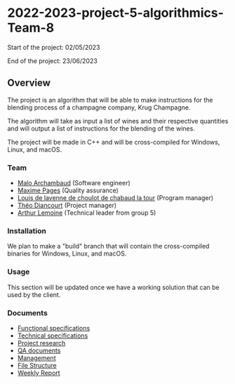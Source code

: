 # 2022-2023-project-5-algorithmics-Team-8

Start of the project: 02/05/2023

End of the project: 23/06/2023

## Overview

The project is an algorithm that will be able to make instructions for the blending process of a champagne company, Krug Champagne.

The algorithm will take as input a list of wines and their respective quantities and will output a list of instructions for the blending of the wines.

The project will be made in C++ and will be cross-compiled for Windows, Linux, and macOS.

### Team

- [Malo Archambaud](https://github.com/Malo-Archimbaud) (Software engineer)
- [Maxime Pages](https://github.com/MaximePagesAlgoSup) (Quality assurance)
- [Louis de lavenne de choulot de chabaud la tour](https://github.com/Louis-de-Lavenne-de-Choulot) (Program manager)
- [Théo Diancourt](https://github.com/TheoDct) (Project manager)
- [Arthur Lemoine](https://github.com/arthur-lemo1ne) (Technical leader from group 5)

### Installation 

We plan to make a "build" branch that will contain the cross-compiled binaries for Windows, Linux, and macOS. 

### Usage

This section will be updated once we have a working solution that can be used by the client.

### Documents

- [Functional specifications](./docs/Specifications/Functional%20Specifications.md)
- [Technical specifications](./docs/Specifications/Technical%20Specifications.md)
- [Project research](./docs/Research/)
- [QA documents](./docs/QA/)
- [Management](./docs/Management/)
- [File Structure](./docs/File%20Structure.md)
- [Weekly Report](./docs/Management/Weekly%20Reports/)